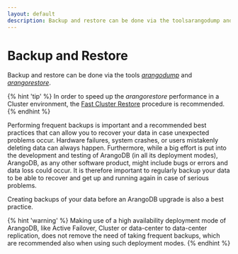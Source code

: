 ```yaml
---
layout: default
description: Backup and restore can be done via the toolsarangodump andarangorestore
---
```

Backup and Restore
==================

Backup and restore can be done via the tools
[_arangodump_](programs-arangodump.html) and
[_arangorestore_](programs-arangorestore.html).

{% hint 'tip' %}
In order to speed up the _arangorestore_ performance in a Cluster environment,
the [Fast Cluster Restore](programs-arangorestore-fastclusterrestore.html)
procedure is recommended.
{% endhint %}

Performing frequent backups is important and a recommended best practices that
can allow you to recover your data in case unexpected problems occur.
Hardware failures, system crashes, or users mistakenly deleting data can always
happen. Furthermore, while a big effort is put into the development and testing
of ArangoDB (in all its deployment modes), ArangoDB, as any other software
product, might include bugs or errors and data loss could occur.
It is therefore important to regularly backup your data to be able to recover
and get up and running again in case of serious problems.

Creating backups of your data before an ArangoDB upgrade is also a best practice.

{% hint 'warning' %}
Making use of a high availability deployment mode of ArangoDB, like Active Failover,
Cluster or data-center to data-center replication, does not remove the need of
taking frequent backups, which are recommended also when using such deployment modes.
{% endhint %}

<!-- Offline dumps -->

<!-- Hot backups  -->

<!-- Cluster -->
